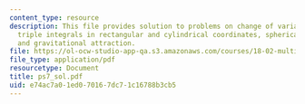 ```yaml
---
content_type: resource
description: This file provides solution to problems on change of variables, probability,
  triple integrals in rectangular and cylindrical coordinates, spherical coordinates,
  and gravitational attraction.
file: https://ol-ocw-studio-app-qa.s3.amazonaws.com/courses/18-02-multivariable-calculus-spring-2006/e74ac7a01ed070167dc71c16788b3cb5_ps7_sol.pdf
file_type: application/pdf
resourcetype: Document
title: ps7_sol.pdf
uid: e74ac7a0-1ed0-7016-7dc7-1c16788b3cb5
---
```

